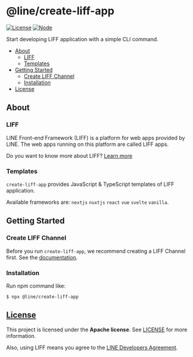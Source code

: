 # @line/create-liff-app
[![License](https://img.shields.io/badge/license-Apache-red)](https://www.apache.org/licenses/LICENSE-2.0)
[![Node](https://img.shields.io/badge/node-%E2%89%A7%2014-green?logo=node.js)](https://www.npmjs.com/package/@line/create-liff-app)

Start developing LIFF application with a simple CLI command.

- [About](#about)
  - [LIFF](#liff)
  - [Templates](#templates)
- [Getting Started](#getting-started)
  - [Create LIFF Channel](#create-liff-channel)
  - [Installation](#installation)
- [License](#license)

## About

### LIFF
LINE Front-end Framework (LIFF) is a platform for web apps provided by LINE. The web apps running on this platform are called LIFF apps.

Do you want to know more about LIFF? [Learn more](https://developers.line.biz/en/docs/liff/overview/)

### Templates
`create-liff-app` provides JavaScript & TypeScript templates of LIFF application.

Available frameworks are: `nextjs` `nuxtjs` `react` `vue` `svelte` `vanilla`.


## Getting Started

### Create LIFF Channel
Before you run `create-liff-app`, we recommend creating a LIFF Channel first. See the [documentation](https://developers.line.biz/en/docs/liff/getting-started/).

### Installation

Run npm command like: 
```
$ npx @line/create-liff-app
```


## [License](https://github.com/line/create-liff-app/blob/master/LINCENSE.txt)

This project is licensed under the **Apache license**. 
See [LICENSE](https://github.com/line/create-liff-app/blob/master/LINCENSE.txt) for more information.

Also, using LIFF means you agree to the [LINE Developers Agreement](https://terms2.line.me/LINE_Developers_Agreement).
